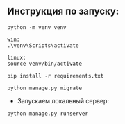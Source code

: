 
## Инструкция по запуску:

```
python -m venv venv

win:
.\venv\Scripts\activate

linux:
source venv/bin/activate
```

```
pip install -r requirements.txt
```

```
python manage.py migrate
```

- Запускаем локальный сервер:

```
python manage.py runserver
```
